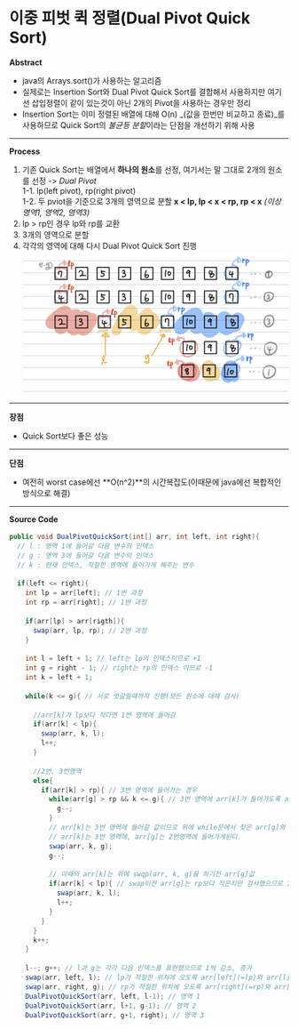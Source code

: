 # 이중 피벗 퀵 정렬(Dual Pivot Quick Sort)  
**Abstract**
  - java의 Arrays.sort()가 사용하는 알고리즘
  - 실제로는 Insertion Sort와 Dual Pivot Quick Sort를 결합해서 사용하지만 여기선 삽입정렬이 같이 있는것이 아닌 2개의 Pivot을 사용하는 경우만 정리
  - Insertion Sort는 이미 정렬된 배열에 대해 O(n) _(값을 한번만 비교하고 종료)_를 사용하므로 Quick Sort의 *불균등 분할*이라는 단점을 개선하기 위해 사용
---
**Process**
  1. 기존 Quick Sort는 배열에서 **하나의 원소**를 선정, 여기서는 말 그대로 2개의 원소를 선정 -> *Dual Pivot*  
    1-1. lp(left pivot), rp(right pivot)  
    1-2. 두 pviot을 기준으로 3개의 영역으로 분할 **x < lp, lp < x < rp, rp < x** *(이상 영역1, 영역2, 영역3)*  
  2. lp > rp인 경우 lp와 rp를 교환
  3. 3개의 영역으로 분할
  4. 각각의 영역에 대해 다시 Dual Pivot Quick Sort 진행
  ![e.g.](./images/DualPivotQuickSortExample.jpg)
---
**장점**
  - Quick Sort보다 좋은 성능
---
**단점**
  - 여전히 worst case에선 **O(n^2)**의 시간복잡도(이때문에 java에선 복합적인 방식으로 해결)
---
**Source Code**
  ```java
  public void DualPivotQuickSort(int[] arr, int left, int right){
    // l : 영역 1에 들어갈 다음 변수의 인덱스
    // g : 영역 3에 들어갈 다음 변수의 인덱스
    // k : 현재 인덱스, 적절한 영역에 들어가게 해주는 변수
    
    if(left <= right){
      int lp = arr[left]; // 1번 과정
      int rp = arr[right]; // 1번 과정
      
      if(arr[lp] > arr[rigth]){
        swap(arr, lp, rp); // 2번 과정
      }
      
      int l = left + 1; // left는 lp의 인덱스이므로 +1
      int g = right - 1; // right는 rp의 인덱스 이므로 -1
      int k = left + 1;
      
      while(k <= g){ // 서로 엇갈릴때까지 진행(모든 원소에 대해 검사)
      
        //arr[k]가 lp보다 작다면 1번 영역에 들어감
        if(arr[k] < lp){
          swap(arr, k, l);
          l++;
        }
        
        //2번, 3번영역
        else{
          if(arr[k] > rp){ // 3번 영역에 들어가는 경우
            while(arr[g] > rp && k <= g){ // 3번 영역에 arr[k]가 들어가도록 arr[k] > rp를 만족하는 인덱스 g를 찾음
              g--;
            }
            // arr[k]는 3번 영역에 들어갈 값이므로 위에 while문에서 찾은 arr[g]와 교환
            // arr[k]는 3번 영역에, arr[g]는 2번영역에 들어가게된디.
            swap(arr, k, g);
            g--;
            
            // 이때의 arr[k]는 위에 swqp(arr, k, g)을 하기전 arr[g]값
            if(arr[k] < lp){ // swap이전 arr[g]는 rp보다 작은지만 검사했으므로 1번 영역에 들어갈수도 있음, 따라서 이를 검사
              swap(arr, k, l);
              l++;
            }
          }
        }
        k++;
      }
      
      l--; g++; // l과 g는 각각 다음 인덱스를 표현했으므로 1씩 감소, 증가
      swap(arr, left, l); // lp가 적절한 위치에 오도록 arr[left](=lp)와 arr[l]을 교환
      swap(arr, right, g); // rp가 적절한 위치에 오도록 arr[right](=rp)와 arr[g]를 교환
      DualPivotQuickSort(arr, left, l-1); // 영역 1
      DualPivotQuickSort(arr, l+1, g-1); // 영역 2
      DualPivotQuickSort(arr, g+1, right); // 영역 3
  ```
